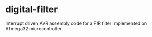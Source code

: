# digital-filter
Interrupt driven AVR assembly code for a FIR filter implemented on ATmega32 microcontroller.
